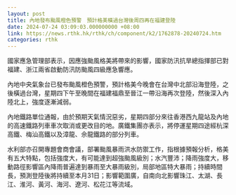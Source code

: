 ```yaml
---
layout: post
title: 內地發布颱風橙色預警　預計格美橫過台灣後周四再在福建登陸
date: 2024-07-24 03:09:03.000000000 +08:00
link: https://news.rthk.hk/rthk/ch/component/k2/1762878-20240724.htm
categories: rthk
---
```


國家應急管理部表示，因應強颱風格美將帶來的影響，國家防汛抗旱總指揮部已對福建、浙江兩省啟動防汛防颱風四級應急響應。

內地中央氣象台已發布颱風橙色預警，預計格美今晚會在台灣中北部沿海登陸，之後橫過台灣，星期四下午至晚間在福建福鼎至晉江一帶沿海再次登陸，然後深入內陸北上，強度逐漸減弱。

內地鐵路單位通報，由於預期天氣情況惡劣，星期四部分來往香港西九龍站及內地的高速鐵路列車車次取消或更改目的地。廣鐵集團亦表示，將停運星期四途經杭深高鐵、梅汕高鐵以及漳龍、佘龍鐵路的部分列車。

水利部亦召開專題會商會議，部署颱風暴雨洪水防禦工作，指根據預報分析，格美有五大特點，包括強度大，有可能達到超強颱風級別；水汽豐沛；降雨強度大，移動路徑影響區內降雨普遍達到暴雨至大暴雨級別，局部地區特大暴雨；持續時間長，預測登陸後將持續至本月31日；影響範圍廣，自南向北影響珠江、太湖、長江、淮河、黃河、海河、遼河、松花江等流域。
